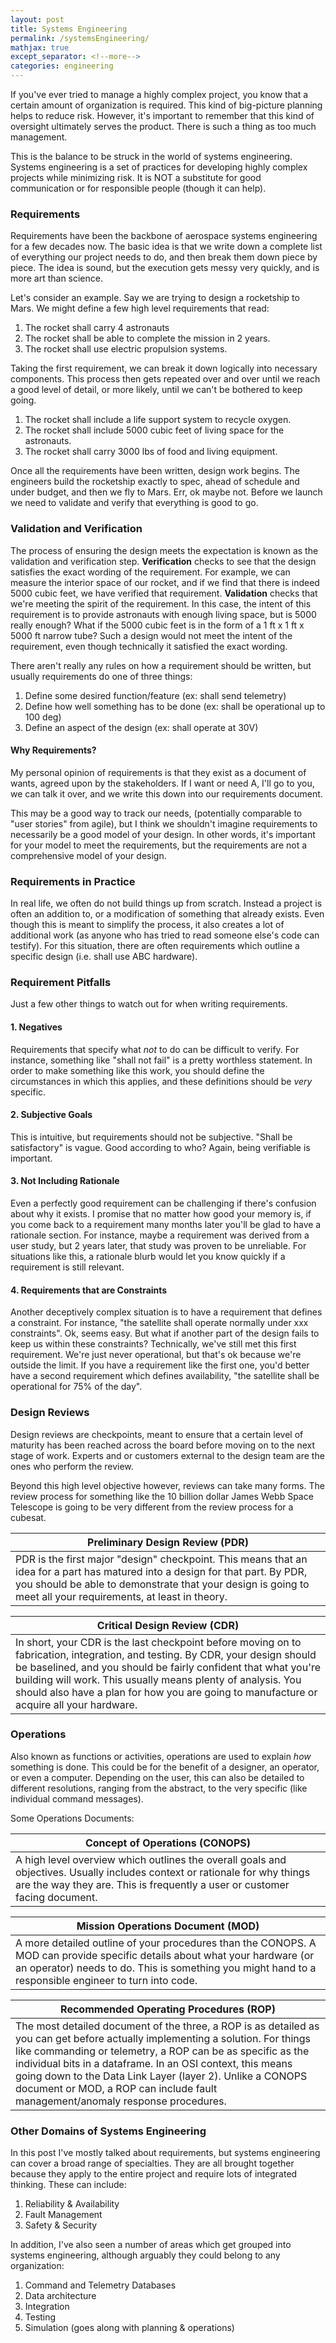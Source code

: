 ```yaml
---
layout: post
title: Systems Engineering
permalink: /systemsEngineering/
mathjax: true
except_separator: <!--more-->
categories: engineering
---
```


If you've ever tried to manage a highly complex project, you know that a certain amount of organization is required. This kind of big-picture planning helps to reduce risk. However, it's important to remember that this kind of oversight ultimately serves the product. There is such a thing as too much management.

This is the balance to be struck in the world of systems engineering. Systems engineering is a set of practices for developing highly complex projects while minimizing risk. It is NOT a substitute for good communication or for responsible people (though it can help).

<!--more-->

### Requirements

Requirements have been the backbone of aerospace systems engineering for a few decades now. The basic idea is that we write down a complete list of everything our project needs to do, and then break them down piece by piece. The idea is sound, but the execution gets messy very quickly, and is more art than science. 

Let's consider an example. Say we are trying to design a rocketship to Mars. We might define a few high level requirements that read:

1. The rocket shall carry 4 astronauts
2. The rocket shall be able to complete the mission in 2 years.
3. The rocket shall use electric propulsion systems.

Taking the first requirement, we can break it down logically into necessary components. This process then gets repeated over and over until we reach a good level of detail, or more likely, until we can't be bothered to keep going.

1. The rocket shall include a life support system to recycle oxygen.
2. The rocket shall include 5000 cubic feet of living space for the astronauts.
3. The rocket shall carry 3000 lbs of food and living equipment. 

Once all the requirements have been written, design work begins. The engineers build the rocketship exactly to spec, ahead of schedule and under budget, and then we fly to Mars. Err, ok maybe not. Before we launch we need to validate and verify that everything is good to go.

### Validation and Verification

The process of ensuring the design meets the expectation is known as the validation and verification step. **Verification** checks to see that the design satisfies the exact wording of the requirement. For example, we can measure the interior space of our rocket, and if we find that there is indeed 5000 cubic feet, we have verified that requirement. **Validation** checks that we're meeting the spirit of the requirement. In this case, the intent of this requirement is to provide astronauts with enough living space, but is 5000 really enough? What if the 5000 cubic feet is in the form of a 1 ft x 1 ft x 5000 ft narrow tube? Such a design would not meet the intent of the requirement, even though technically it satisfied the exact wording. 

There aren't really any rules on how a requirement should be written, but usually requirements do one of three things:

1. Define some desired function/feature (ex: shall send telemetry)
2. Define how well something has to be done (ex: shall be operational up to 100 deg)
3. Define an aspect of the design (ex: shall operate at 30V)


#### Why Requirements?

My personal opinion of requirements is that they exist as a document of wants, agreed upon by the stakeholders. If I want or need A, I'll go to you, we can talk it over, and we write this down into our requirements document. 

This may be a good way to track our needs, (potentially comparable to "user stories" from agile), but I think we shouldn't imagine requirements to necessarily be a good model of your design. In other words, it's important for your model to meet the requirements, but the requirements are not a comprehensive model of your design.  


### Requirements in Practice

In real life, we often do not build things up from scratch. Instead a project is often an addition to, or a modification of something that already exists. Even though this is meant to simplify the process, it also creates a lot of additional work (as anyone who has tried to read someone else's code can testify). For this situation, there are often requirements which outline a specific design (i.e. shall use ABC hardware). 

### Requirement Pitfalls

Just a few other things to watch out for when writing requirements.

#### 1. Negatives

Requirements that specify what *not* to do can be difficult to verify. For instance, something like "shall not fail" is a pretty worthless statement. In order to make something like this work, you should define the circumstances in which this applies, and these definitions should be *very* specific. 

#### 2. Subjective Goals

This is intuitive, but requirements should not be subjective. "Shall be satisfactory" is vague. Good according to who? Again, being verifiable is important. 

#### 3. Not Including Rationale

Even a perfectly good requirement can be challenging if there's confusion about why it exists. I promise that no matter how good your memory is, if you come back to a requirement many months later you'll be glad to have a rationale section. For instance, maybe a requirement was derived from a user study, but 2 years later, that study was proven to be unreliable. For situations like this, a rationale blurb would let you know quickly if a requirement is still relevant. 

#### 4. Requirements that are Constraints

Another deceptively complex situation is to have a requirement that defines a constraint. For instance, "the satellite shall operate normally under xxx constraints". Ok, seems easy. But what if another part of the design fails to keep us within these constraints? Technically, we've still met this first requirement. We're just never operational, but that's ok because we're outside the limit. If you have a requirement like the first one, you'd better have a second requirement which defines availability, "the satellite shall be operational for 75% of the day".


### Design Reviews

Design reviews are checkpoints, meant to ensure that a certain level of maturity has been reached across the board before moving on to the next stage of work. Experts and or customers external to the design team are the ones who perform the review. 

Beyond this high level objective however, reviews can take many forms. The review process for something like the 10 billion dollar James Webb Space Telescope is going to be very different from the review process for a cubesat. 


| Preliminary Design Review (PDR)
|-     
| PDR is the first major "design" checkpoint. This means that an idea for a part has matured into a design for that part. By PDR, you should be able to demonstrate that your design is going to meet all your requirements, at least in theory.     

| Critical Design Review (CDR)
|-     
| In short, your CDR is the last checkpoint before moving on to fabrication, integration, and testing. By CDR, your design should be baselined, and you should be fairly confident that what you're building will work. This usually means plenty of analysis. You should also have a plan for how you are going to manufacture or acquire all your hardware. 



### Operations

Also known as functions or activities, operations are used to explain *how* something is done. This could be for the benefit of a designer, an operator, or even a computer. Depending on the user, this can also be detailed to different resolutions, ranging from the abstract, to the very specific (like individual command messages).

Some Operations Documents:

| Concept of Operations (CONOPS)
|-
| A high level overview which outlines the overall goals and objectives. Usually includes context or rationale for why things are the way they are. This is frequently a user or customer facing document.

| Mission Operations Document (MOD)
|-
| A more detailed outline of your procedures than the CONOPS. A MOD can provide specific details about what your hardware (or an operator) needs to do. This is something you might hand to a responsible engineer to turn into code.

| Recommended Operating Procedures (ROP)
|-
| The most detailed document of the three, a ROP is as detailed as you can get before actually implementing a solution. For things like commanding or telemetry, a ROP can be as specific as the individual bits in a dataframe. In an OSI context, this means going down to the Data Link Layer (layer 2). Unlike a CONOPS document or MOD, a ROP can include fault management/anomaly response procedures.


### Other Domains of Systems Engineering

In this post I've mostly talked about requirements, but systems engineering can cover a broad range of specialties. They are all brought together because they apply to the entire project and require lots of integrated thinking. These can include:

1. Reliability & Availability
2. Fault Management
3. Safety & Security

In addition, I've also seen a number of areas which get grouped into systems engineering, although arguably they could belong to any organization:

1. Command and Telemetry Databases
2. Data architecture
3. Integration
4. Testing
5. Simulation (goes along with planning & operations)




